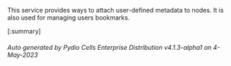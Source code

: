 






This service provides ways to attach user-defined metadata to nodes. It is also used for managing users bookmarks.

[:summary]

###### Auto generated by Pydio Cells Enterprise Distribution v4.1.3-alpha1 on 4-May-2023
